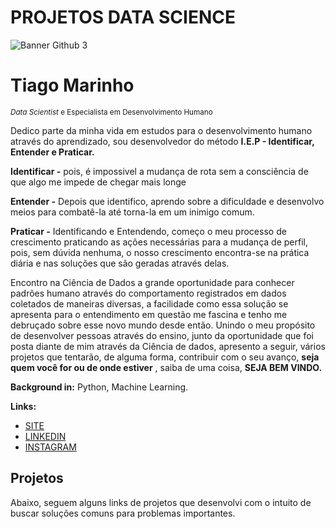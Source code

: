 # PROJETOS DATA SCIENCE
![Banner Github 3](https://github.com/ogait07/Projetos-Data-Science/assets/120313590/a85e6554-8e66-47af-879c-d0a1e09d4e80)
# Tiago Marinho
<sub>*Data Scientist* e Especialista em Desenvolvimento Humano</sub>

Dedico parte da minha vida em estudos para o desenvolvimento humano através do aprendizado, sou desenvolvedor do método **I.E.P - Identificar, Entender e Praticar.**

**Identificar -** pois, é impossivel a mudança de rota sem a consciência de que algo me impede de chegar mais longe

**Entender -** Depois que identifico, aprendo sobre a dificuldade e desenvolvo meios para combatê-la até torna-la em um inimigo comum.

**Praticar -** Identificando e Entendendo, começo o meu processo de crescimento praticando as ações necessárias para a mudança de perfil, pois, sem dúvida nenhuma, o nosso crescimento encontra-se na prática diária e nas soluções que são geradas através delas.

Encontro na Ciência de Dados a grande oportunidade para conhecer padrões humano através do comportamento registrados em dados coletados de maneiras diversas, a facilidade como essa solução se apresenta para o entendimento em questão me fascina e tenho me debruçado sobre esse novo mundo desde então.
Unindo o meu propósito de desenvolver pessoas através do ensino, junto da oportunidade que foi posta diante de mim através da Ciência de dados, apresento a seguir, vários projetos que tentarão, de alguma forma, contribuir com o seu avanço, **seja quem você for ou de onde estiver** , saiba de uma coisa, **SEJA BEM VINDO.**

**Background in:** Python, Machine Learning.


**Links:**
* [SITE](http://tiagomarinho.com.br)
* [LINKEDIN](www.linkedin.com/in/tiago-marinho-44303a284)
* [INSTAGRAM](https://www.instagram.com/tiago.b.marinho/)


## Projetos

Abaixo, seguem alguns links de projetos que desenvolvi com o intuito de buscar soluções comuns para problemas importantes.

